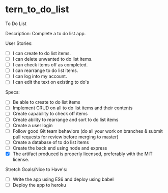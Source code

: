 # tern_to_do_list

To Do List

Description: 
Complete a to do list app.

User Stories:

- [ ] I can create to do list items.
- [ ] I can delete unwanted to do list items.
- [ ] I can check items off as completed.
- [ ] I can rearrange to do list items.
- [ ] I can log into my account.
- [ ] I can edit the text on existing to do's

Specs:

- [ ] Be able to create to do list items
- [ ] Implement CRUD on all to do list items and their contents 
- [ ] Create capability to check off items 
- [ ] Create ability to rearrange and sort to do list items
- [ ] Create a user login
- [ ] Follow good Git team behaviors (do all your work on branches & submit pull requests for review before merging to master)
- [ ] Create a database of to do list items
- [ ] Create the back end using node and express
- [x] The artifact produced is properly licensed, preferably with the MIT license.

Stretch Goals/Nice to Have's:

- [ ] Write the app using ES6 and deploy using babel
- [ ] Deploy the app to heroku
